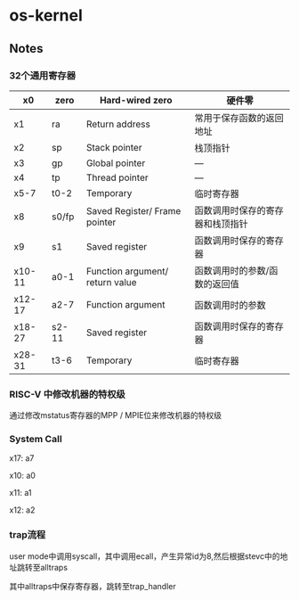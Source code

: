 # os-kernel

## Notes

### 32个通用寄存器

|  x0  | zero | Hard-wired zero  | 硬件零 |
|  ----  | ----  |   ----  | ----  |
|  x1  | ra | Return address	 | 常用于保存函数的返回地址 |
|  x2  | sp | Stack pointer  | 栈顶指针  |
|  x3  | gp | Global pointer  | — |
|  x4  | tp | Thread pointer  | — |
|  x5-7  | t0-2 | Temporary  | 临时寄存器 |
|  x8  | s0/fp |  Saved Register/ Frame pointer | 函数调用时保存的寄存器和栈顶指针 |
|  x9  | s1 |  Saved register	 | 函数调用时保存的寄存器 |
|  x10-11  | a0-1 | Function argument/ return value  | 函数调用时的参数/函数的返回值 |
|  x12-17  | a2-7 | Function argument  | 函数调用时的参数 |
|  x18-27  | s2-11 |  Saved register   | 函数调用时保存的寄存器 |
|  x28-31  | t3-6 |  Temporary | 临时寄存器 |

### RISC-V 中修改机器的特权级

通过修改mstatus寄存器的MPP / MPIE位来修改机器的特权级

### System Call

x17: a7

x10: a0

x11: a1

x12: a2

### trap流程

user mode中调用syscall，其中调用ecall，产生异常id为8,然后根据stevc中的地址跳转至alltraps

其中alltraps中保存寄存器，跳转至trap_handler

